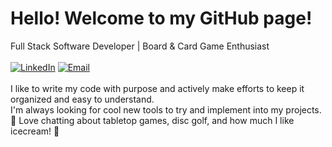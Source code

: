 # Hello! Welcome to my GitHub page!
Full Stack Software Developer | Board & Card Game Enthusiast
<br>
<br>
[![LinkedIn](https://img.shields.io/badge/-LinkedIn-blue?style=for-the-badge&logo=linkedin)](https://www.linkedin.com/in/neil-hanson-125bb5122/) 
[![Email](https://img.shields.io/badge/-gmail-orange?style=for-the-badge&logo=gmail)](mailto:neilhanson.pro@gmail.com) 
<br>
<br>
I like to write my code with purpose and actively make efforts to keep it organized and easy to understand. <br>
I'm always looking for cool new tools to try and implement into my projects. <br>
🎲 Love chatting about tabletop games, disc golf, and how much I like icecream! 🍦<br>
